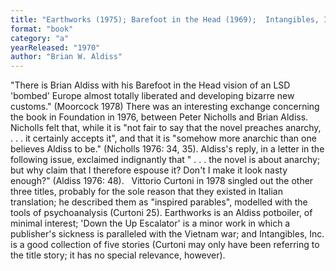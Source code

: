 ```yaml
---
title: "Earthworks (1975); Barefoot in the Head (1969);  Intangibles, Inc. (1969); 'Down the Up Escalator'"
format: "book"
category: "a"
yearReleased: "1970"
author: "Brian W. Aldiss"
---
```

"There is Brian Aldiss with his Barefoot in the Head  vision of an LSD 'bombed' Europe almost totally liberated and developing bizarre  new customs." (Moorcock 1978) There was an interesting exchange concerning  the book in Foundation in 1976, between Peter Nicholls and Brian Aldiss.  Nicholls felt that, while it is "not fair to say that the novel preaches  anarchy, . . . it certainly accepts it", and that it is "somehow more anarchic  than one believes Aldiss to be." (Nicholls 1976: 34, 35). Aldiss's reply, in a  letter in the following issue, exclaimed indignantly that " . . . the novel is  about anarchy; but why claim that I therefore espouse it? Don't I make it look  nasty enough?" (Aldiss 1976: 48).
 
Vittorio Curtoni in 1978 singled out the  other three titles, probably for the sole reason that they existed in Italian  translation; he described them as "inspired parables", modelled with the tools  of psychoanalysis (Curtoni 25). Earthworks is an Aldiss potboiler, of  minimal interest; 'Down the Up Escalator' is a minor work in which a publisher's  sickness is paralleled with the Vietnam war; and Intangibles, Inc. is a  good collection of five stories (Curtoni may only have been referring to the  title story; it has no special relevance, however).
 